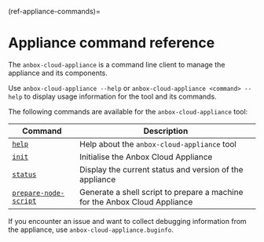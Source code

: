 (ref-appliance-commands)=
# Appliance command reference

The `anbox-cloud-appliance` is a command line client to manage the appliance and its components.

Use `anbox-cloud-appliance --help` or `anbox-cloud-appliance <command> --help` to display usage information for the tool and its commands.

The following commands are available for the `anbox-cloud-appliance` tool:

| Command | Description|
|---------|------------|
|[`help`](help.md) | Help about the `anbox-cloud-appliance` tool|
|[`init`](init.md)| Initialise the Anbox Cloud Appliance|
|[`status`](status.md) | Display the current status and version of the appliance|
|[`prepare-node-script`](prepare-node-script.md)| Generate a shell script to prepare a machine for the Anbox Cloud Appliance|

If you encounter an issue and want to collect debugging information from the appliance, use `anbox-cloud-appliance.buginfo`.
